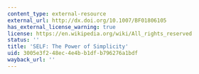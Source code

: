 ```yaml
---
content_type: external-resource
external_url: http://dx.doi.org/10.1007/BF01806105
has_external_license_warning: true
license: https://en.wikipedia.org/wiki/All_rights_reserved
status: ''
title: 'SELF: The Power of Simplicity'
uid: 3005e3f2-48ec-4e4b-b1df-b796276a1bdf
wayback_url: ''
---
```

